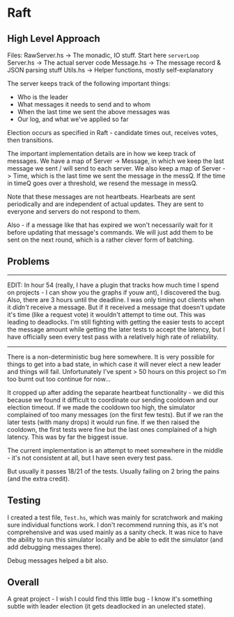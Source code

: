 Raft
====

High Level Approach
-------------------

Files:
RawServer.hs -> The monadic, IO stuff. Start here `serverLoop`
Server.hs -> The actual server code
Message.hs -> The message record & JSON parsing stuff
Utils.hs -> Helper functions, mostly self-explanatory

The server keeps track of the following important things:
- Who is the leader
- What messages it needs to send and to whom
- When the last time we sent the above messages was
- Our log, and what we've applied so far

Election occurs as specified in Raft - candidate times out, receives votes, then transitions.

The important implementation details are in how we keep track of messages. We have a map of Server -> Message,
in which we keep the last message we sent / will send to each server. We also keep a map of Server -> Time, which is the
last time we sent the message in the messQ. If the time in timeQ goes over a threshold, we resend the message
in messQ.

Note that these messages are not heartbeats. Hearbeats are sent periodically and are independent of actual updates.
They are sent to everyone and servers do not respond to them.

Also - if a message like that has expired we won't necessarily wait for it before updating that message's commands. We will just add them to be sent on the next round, which is a rather clever form of batching.

Problems
--------

*******
EDIT: In hour 54 (really, I have a plugin that tracks how much time I spend on projects - I can show you the graphs if youw ant), I discovered the bug. Also, there are 3 hours until the deadline. I was only timing out clients when it *didn't* receive a message. But if it received a message that doesn't update it's time (like a request vote) it wouldn't attempt to time out. This was leading to deadlocks. I'm still fighting with getting the easier tests to accept the message amount while getting the later tests to accept the latency, but I have officially seen every test pass with a relatively high rate of reliability.
*******

There is a non-deterministic bug here somewhere. It is very possible for things to get into a bad state, in which case it will
never elect a new leader and things will fail. Unfortunately I've spent > 50 hours on this project so I'm too burnt out too continue for now...

It cropped up after adding the separate heartbeat functionality - we did this because we found it difficult to coordinate our sending cooldown and our election timeout. If we made the cooldown too high, the simulator complained of too many messages (on the first few tests). But if we ran the later tests (with many drops) it would run fine. If we then raised the cooldown, the first tests were fine but the last ones complained of a high latency. This was by far the biggest issue.

The current implementation is an attempt to meet somewhere in the middle - it's not consistent at all, but I have seen every test pass.

But usually it passes 18/21 of the tests. Usually failing on 2 bring the pains (and the extra credit).

Testing
-------
I created a test file, `Test.hs`, which was mainly for scratchwork and making sure individual functions work. I don't recommend running this, as it's not comprehensive and was used mainly as a sanity check. It was nice to have the ability to run this simulator locally and be able to edit the simulator (and add debugging messages there).

Debug messages helped a bit also.

Overall
-------

A great project - I wish I could find this little bug - I know it's something subtle with leader election (it gets deadlocked in an unelected state).